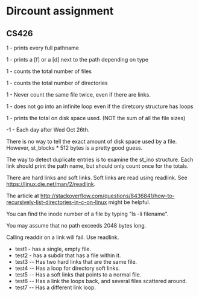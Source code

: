 # Dircount assignment
## CS426

1 - prints every full pathname

1 - prints a [f] or a [d] next to the path depending on type

1 - counts the total number of files

1 - counts the total number of directories

1 - Never count the same file twice, even if there are links.

1 - does not go into an infinite loop even if the diretcory structure has loops

1 - prints the total on disk space used. (NOT the sum of all the file sizes)

-1 - Each day after Wed Oct 26th.


There is no way to tell the exact amount of disk space used by a file. However, st_blocks * 512 bytes is a pretty good guess.

The way to detect duplicate entries is to examine the st_ino structure. Each link should print the path name, but should only count once for the totals.

There are hard links and soft links. Soft links are read using readlink. See https://linux.die.net/man/2/readlink.

The article at http://stackoverflow.com/questions/8436841/how-to-recursively-list-directories-in-c-on-linux might be helpful.

You can find the inode number of a file by typing "ls -li filename".

You may assume that no path exceeds 2048 bytes long.

Calling readdir on a link will fail. Use readlink.

+ test1 - has a single, empty file.
+ test2 - has a subdir that has a file within it.
+ test3 -- Has two hard links that are the same file.
+ test4 -- Has a loop for directory soft links.
+ test5 -- Has a soft links that points to a normal file.
+ test6 -- Has a link the loops back, and several files scattered around.
+ test7 -- Has a different link loop.